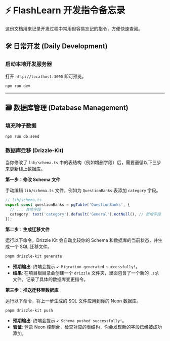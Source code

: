 # ⚡ FlashLearn 开发指令备忘录

这份文档用来记录开发过程中常用但容易忘记的指令，方便快速查阅。

## 🛠️ 日常开发 (Daily Development)

### 启动本地开发服务器

打开 `http://localhost:3000` 即可预览。

```bash
npm run dev
```

---

## 🗃️ 数据库管理 (Database Management)

### 填充种子数据

```bash
npm run db:seed
```

### 数据库迁移 (Drizzle-Kit)

当你修改了 `lib/schema.ts` 中的表结构（例如增删字段）后，需要遵循以下三步来更新线上数据库。

**第一步：修改 Schema 文件**

手动编辑 `lib/schema.ts` 文件，例如为 `QuestionBanks` 表添加 `category` 字段。

```ts
// lib/schema.ts
export const questionBanks = pgTable('QuestionBanks', {
  // ... 其他字段
  category: text('category').default('General').notNull(), // 新增字段
});
```

**第二步：生成迁移文件**

运行以下命令，Drizzle Kit 会自动比较你的 Schema 和数据库的当前状态，并生成一个 SQL 迁移文件。

```bash
pnpm drizzle-kit generate
```

- **预期输出**: 终端会提示 `✔ Migration generated successfully!`。
- **结果**: 在项目根目录会创建一个 `drizzle` 文件夹，里面包含了一个新的 `.sql` 文件，记录了具体的数据库变更指令。

**第三步：推送迁移至数据库**

运行以下命令，将上一步生成的 SQL 文件应用到你的 Neon 数据库。

```bash
pnpm drizzle-kit push
```

- **预期输出**: 终端会提示 `✔ Schema pushed successfully!`。
- **验证**: 登录 Neon 控制台，检查对应的表结构，你会发现新的字段已经被成功添加。
  

